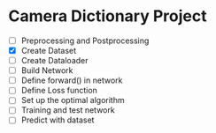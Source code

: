 # Camera Dictionary Project

- [ ] Preprocessing and Postprocessing
- [x] Create Dataset
- [ ] Create Dataloader 
- [ ] Build Network 
- [ ] Define forward() in network 
- [ ] Define Loss function 
- [ ] Set up the optimal algorithm 
- [ ] Training and test network 
- [ ] Predict with dataset